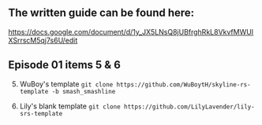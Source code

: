 ## The written guide can be found here:
https://docs.google.com/document/d/1y_JX5LNsQ8jUBfrghRkL8VkvfMWUIXSrrscM5qj7s6U/edit  

## Episode 01 items 5 & 6
5) WuBoy's template
`git clone https://github.com/WuBoytH/skyline-rs-template -b smash_smashline`

6) Lily's blank template
`git clone https://github.com/LilyLavender/lily-srs-template`
